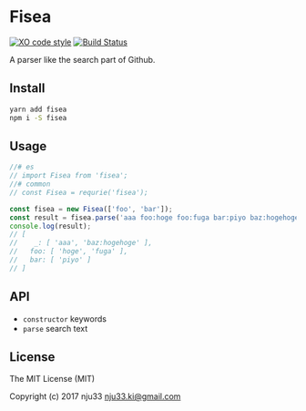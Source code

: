 # Fisea

[![XO code style](https://img.shields.io/badge/code_style-XO-5ed9c7.svg)](https://github.com/sindresorhus/xo) [![Build Status](https://travis-ci.org/nju33/fisea.svg?branch=master)](https://travis-ci.org/nju33/fisea)

A parser like the search part of Github.

## Install

```sh
yarn add fisea
npm i -S fisea
```

## Usage

```js
//# es
// import Fisea from 'fisea';
//# common
// const Fisea = requrie('fisea');

const fisea = new Fisea(['foo', 'bar']);
const result = fisea.parse('aaa foo:hoge foo:fuga bar:piyo baz:hogehoge');
console.log(result);
// [
//    _: [ 'aaa', 'baz:hogehoge' ],
//   foo: [ 'hoge', 'fuga' ],
//   bar: [ 'piyo' ]
// ]
```

## API

- `constructor` keywords
- `parse` search text

## License

The MIT License (MIT)

Copyright (c) 2017 nju33 <nju33.ki@gmail.com>

